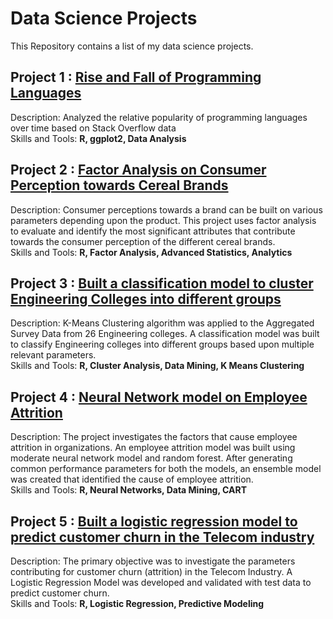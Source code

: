 # Data Science Projects
This Repository contains a list of my data science projects.

## Project 1 : [Rise and Fall of Programming Languages](https://github.com/subhroisback/data-science-projects/blob/master/Prj_1-rise_fall_notebook.ipynb)
Description: Analyzed the relative popularity of programming languages over time based on Stack Overflow data
</br>
Skills and Tools: **R, ggplot2, Data Analysis**

## Project 2 : [Factor Analysis on Consumer Perception towards Cereal Brands]()
Description: Consumer perceptions towards a brand can be built on various parameters depending upon the product. This project uses factor analysis to evaluate and identify the most significant attributes that contribute towards the consumer perception of the different cereal brands.</br>
Skills and Tools: **R, Factor Analysis, Advanced Statistics, Analytics**

## Project 3 : [Built a classification model to cluster Engineering Colleges into different groups](http://htmlpreview.github.io/?https://github.com/subhroisback/data-science-projects/blob/master/Prj_3-Clustering.nb.html)
Description: K-Means Clustering algorithm was applied to the Aggregated Survey Data from 26 Engineering colleges. A classification model was built to classify Engineering colleges into different groups based upon multiple relevant parameters. </br>
Skills and Tools: **R, Cluster Analysis, Data Mining, K Means Clustering**

## Project 4 : [Neural Network model on Employee Attrition]()
Description: The project investigates the factors that cause employee attrition in organizations. An employee attrition model was built using moderate neural network model and random forest. After generating common performance parameters for both the models, an ensemble model was created that identified the cause of employee attrition.</br>
Skills and Tools: **R, Neural Networks, Data Mining, CART**

## Project 5 : [Built a logistic regression model to predict customer churn in the Telecom industry]()
Description: The primary objective was to investigate the parameters contributing for customer churn (attrition) in the Telecom Industry. A Logistic Regression Model was developed and validated with test data to predict customer churn.</br>
Skills and Tools: **R, Logistic Regression, Predictive Modeling**
